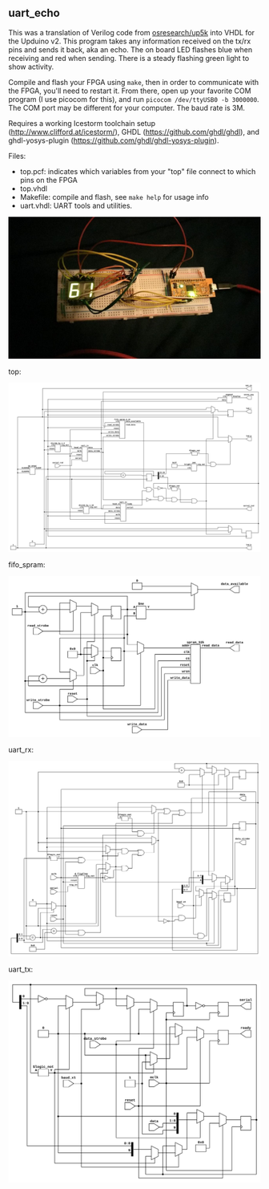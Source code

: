## uart_echo

This was a translation of Verilog code from [osresearch/up5k](https://github.com/osresearch/up5k) into VHDL for the Upduino v2. This program takes any information received on the tx/rx pins and sends it back, aka an echo. The on board LED flashes blue when receiving and red when sending. There is a steady flashing green light to show activity.

Compile and flash your FPGA using `make`, then in order to communicate with the FPGA, you'll need to restart it. From there, open up your favorite COM program (I use picocom for this), and run `picocom /dev/ttyUSB0 -b 3000000`. The COM port may be different for your computer. The baud rate is 3M.

Requires a working Icestorm toolchain setup (http://www.clifford.at/icestorm/),
GHDL (https://github.com/ghdl/ghdl), and ghdl-yosys-plugin
(https://github.com/ghdl/ghdl-yosys-plugin).

Files:
 - top.pcf: indicates which variables from your "top" file connect to which
 pins on the FPGA
 - top.vhdl
 - Makefile: compile and flash, see `make help` for usage info
 - uart.vhdl: UART tools and utilities.

![](./seven_seg.jpg)

top:

![](./svg/top.svg)

fifo_spram:

![](./svg/fifo_spram.svg)

uart_rx:

![](./svg/uart_rx.svg)

uart_tx:

![](./svg/uart_tx.svg)
